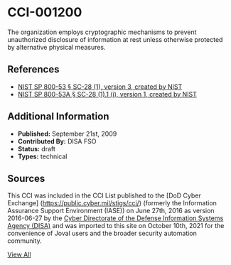 # CCI-001200

The organization employs cryptographic mechanisms to prevent unauthorized disclosure of information at rest unless otherwise protected by alternative physical measures.

## References ##

* [NIST SP 800-53 § SC-28 (1), version 3, created by NIST](http://csrc.nist.gov/publications/PubsSPs.html)
* [NIST SP 800-53A § SC-28 (1).1 (i), version 1, created by NIST](http://csrc.nist.gov/publications/PubsSPs.html)


## Additional Information ##

* **Published:** September 21st, 2009
* **Contributed By:** DISA FSO
* **Status:** draft
* **Types:** technical

## Sources ##

This CCI was included in the CCI List published to the [DoD Cyber Exchange]
(https://public.cyber.mil/stigs/cci/) (formerly the Information Assurance Support Environment
(IASE)) on June 27th, 2016 as version 2016-06-27 by the [Cyber Directorate of the Defense 
Information Systems Agency (DISA)](https://public.cyber.mil/about-cyber/) and was imported to 
this site on October 10th, 2021 for the convenience of Joval users and the broader security automation community.

[View All](../README.md)
